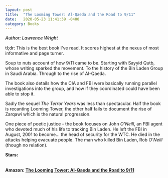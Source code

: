 ```yaml
---
layout: post
title:  "The Looming Tower: Al-Qaeda and the Road to 9/11"
date:   2020-05-23 11:41:39 -0400
category: Books
---
```

<link rel="stylesheet" href="https://cdnjs.cloudflare.com/ajax/libs/font-awesome/4.7.0/css/font-awesome.min.css">

<span style="font-weight:500;font-style:italic;"> Author: Lawrence Wright</span>

<div style="margin-top:15px;"></div>

<span style="font-weight:500;">tl;dr:</span> This is the best book I've read. It scores highest at the nexus of most informative and page turner. 

Soup to nuts account of how 9/11 came to be. Starting with Sayyid Qutb, whose writing sparked the movement. To the history of the Bin Laden Group in Saudi Arabia. Through to the rise of Al-Qaeda. 

The book also details how the CIA and FBI were basically running parallel investigations into the group, and how if they coordinated could have been able to stop it. 

Sadly the sequel *The Terror Years* was less than spectacular. Half the book is recanting Looming Tower, the other half fails to document the rise of Zarqawi which is the natural progression.

One piece of poetic justice - the book focuses on John *O'Neill*, an FBI agent who devoted much of his life to tracking Bin Laden. He left the FBI in August, 2001 to become... the head of security for the WTC. He died in the attacks helping evacuate people. The man who killed Bin Laden, Rob *O'Neill* (though no relation). 

<table>
	<tr><b>Stars: </b></tr>
	<tr>
		<span class="fa fa-star checked"></span>
		<span class="fa fa-star checked"></span>
		<span class="fa fa-star checked"></span>
		<span class="fa fa-star checked"></span>
		<span class="fa fa-star checked"></span>
	</tr>
</table>

**Amazon: [The Looming Tower: Al-Qaeda and the Road to 9/11](https://www.amazon.com/gp/product/1400030846/)**